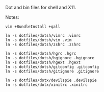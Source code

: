 Dot and bin files for shell and X11.

Notes:

    vim +BundleInstall +qall

    ln -s dotfiles/dotsh/vimrc .vimrc
    ln -s dotfiles/dotsh/vim .vim
    ln -s dotfiles/dotsh/zshrc .zshrc

    ln -s dotfiles/dotsh/hgrc .hgrc
    ln -s dotfiles/dotsh/hgignore .hgignore
    ln -s dotfiles/dotsh/hgext .hgext
    ln -s dotfiles/dotsh/gitconfig .gitconfig
    ln -s dotfiles/dotsh/gitignore .gitignore

    ln -s dotfiles/dotx/devilspie .devilspie
    ln -s dotfiles/dotx/xinitrc .xinitrc
